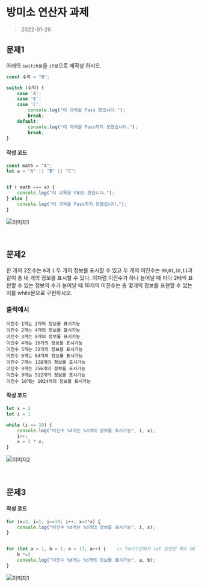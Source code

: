 # 방미소 연산자 과제

> 2022-01-26

## 문제1
아래의 `switch문`을 `if문`으로 재작성 하시오.

```javascript
const 수학 = "B";

switch (수학) {
    case 'A':
    case 'B':
    case 'C':
        console.log("이 과목을 Pass 했습니다.");
        break;
    default:
        console.log("이 과목을 Pass하지 못했습니다.");
        break;
}
```

#### 작성 코드
```javascript
const math = "A";
let a = "A" || "B" || "C";


if ( math === a) {
    console.log("이 과목을 PASS 했습니다.");
} else {
    console.log("이 과목을 Pass하지 못했습니다.");
}
```

![이미지1](https://imgur.com/oQY4fKc.png)


&nbsp;


## 문제2
한 개의 2진수는 `0`과 `1` 두 개의 정보를 표시할 수 있고 두 개의 이진수는 `00`,`01`,`10`,`11`과 같이 총 네 개의 정보를 표시할 수 있다. 이처럼 이진수가 하나 늘어날 때 마다 2배씩 표현할 수 있는 정보의 수가 늘어날 때 10개의 이진수는 총 몇개의 정보를 표현할 수 있는지를 while문으로 구현하시오.

### 출력예시

```
이진수 1개는 2개의 정보를 표시가능
이진수 2개는 4개의 정보를 표시가능
이진수 3개는 8개의 정보를 표시가능
이진수 4개는 16개의 정보를 표시가능
이진수 5개는 32개의 정보를 표시가능
이진수 6개는 64개의 정보를 표시가능
이진수 7개는 128개의 정보를 표시가능
이진수 8개는 256개의 정보를 표시가능
이진수 9개는 512개의 정보를 표시가능
이진수 10개는 1024개의 정보를 표시가능
```

#### 작성 코드
```javascript
let x = 2
let i = 1

while (i <= 10) {
    console.log("이진수 %d개는 %d개의 정보를 표시가능", i, x);
    i++;
    x = 2 * x;
}
```

![이미지2](https://imgur.com/XBP4AHu.png)


&nbsp;


## 문제3


#### 작성 코드
```javascript
for (x=2, i=1; i<=10; i++, x=2*x) {
    console.log("이진수 %d개는 %d개의 정보를 표시가능", i, x);
}


for (let a = 1, b = 1; a < 11; a++) {    // for()안에서 let 한번만 해도 OK
    b *=2
    console.log("이진수 %d개는 %d개의 정보를 표시가능", a, b);
}
```

![이미지1](https://imgur.com/huZ29pP.png)